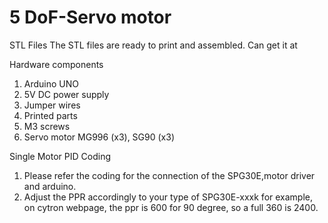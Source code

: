 # 5 DoF-Servo motor 

STL Files
  The STL files are ready to print and assembled. Can get it at 

Hardware components
  1.	Arduino UNO
  2.	5V DC power supply
  3.	Jumper wires
  4.	Printed parts
  5.	M3 screws
  6.	Servo motor MG996 (x3), SG90 (x3)

Single Motor PID Coding
  1.	Please refer the coding for the connection of the SPG30E,motor driver and arduino.
  2.	Adjust the PPR accordingly to your type of SPG30E-xxxk for example, on cytron webpage, the ppr is 600 for 90 degree, so a full 360 is 2400.
